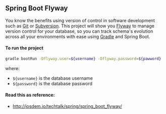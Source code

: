 Spring Boot Flyway
----------------------------------------

You know the benefits using version of control in software development such as [Git](https://git-scm.com/) or [Subversion](https://subversion.apache.org/). This project will show you [Flyway](https://flywaydb.org/) to manage version control for your database, so you can track schema's evolution across all your environments with ease using [Gradle](https://gradle.org/) and Spring Boot. 

#### To run the project

```bash
gradle bootRun -Dflyway.user=${username} -Dflyway.password=${pawword}
```

where:
- `${username}` is the database username
- `${password}` is the database password

#### Read this as reference:

* http://josdem.io/techtalk/spring/spring_boot_flyway/
